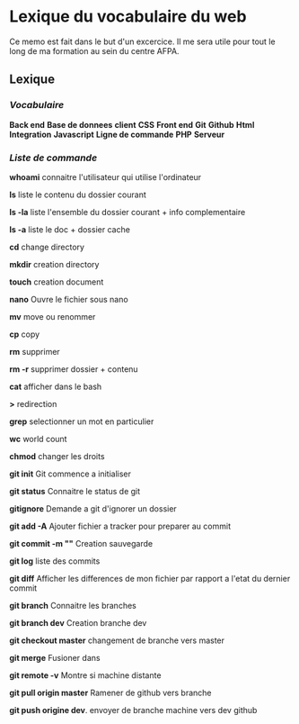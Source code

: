 # Lexique du vocabulaire du web

Ce memo est fait dans le but d'un excercice.
Il me sera utile pour tout le long  de ma formation au sein du centre AFPA.

## Lexique

### *Vocabulaire*

**Back end**
**Base de donnees**
**client**
**CSS**
**Front end**
**Git**
**Github**
**Html**
**Integration**
**Javascript**
**Ligne de commande**
**PHP**
**Serveur**

### *Liste de commande*

**whoami**
connaitre l'utilisateur qui utilise l'ordinateur

**ls**
liste le contenu du dossier courant

**ls -la**
liste l'ensemble du dossier courant + info complementaire

**ls -a**
liste le doc + dossier cache

**cd**
change directory

**mkdir**
creation directory

**touch**
creation document

**nano** 
Ouvre le fichier sous nano

**mv**
move ou renommer

**cp**
copy

**rm**
supprimer

**rm -r**
supprimer dossier + contenu

**cat**
afficher dans le bash

**>**
redirection

**grep**
selectionner un mot en particulier

**wc**
world count

**chmod**
changer les droits

**git init**
Git commence a initialiser

**git status**
Connaitre le status de git

**gitignore**
Demande a git d'ignorer un dossier

**git add -A**
Ajouter fichier a tracker pour preparer au commit

**git commit -m ""**
Creation sauvegarde

**git log**
liste des commits

**git diff**
Afficher les differences de mon fichier par rapport a l'etat du dernier commit

**git branch**
Connaitre les branches

**git branch dev**
Creation branche dev

**git checkout master**
changement de branche vers master

**git merge**
Fusioner dans

**git remote -v** 
Montre si machine distante

**git pull origin master**
Ramener de github vers branche

**git push origine dev**.
envoyer de branche machine vers dev github


